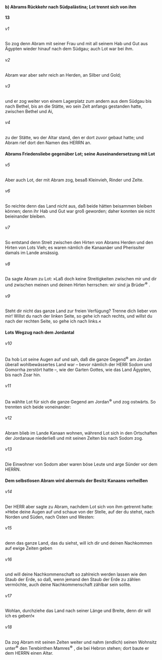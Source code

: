 #### b) Abrams Rückkehr nach Südpalästina; Lot trennt sich von ihm

__13__

###### v1
So zog denn Abram mit seiner Frau und mit all seinem Hab und Gut aus Ägypten wieder hinauf nach dem Südgau; auch Lot war bei ihm.

###### v2
Abram war aber sehr reich an Herden, an Silber und Gold;

###### v3
und er zog weiter von einem Lagerplatz zum andern aus dem Südgau bis nach Bethel, bis an die Stätte, wo sein Zelt anfangs gestanden hatte, zwischen Bethel und Ai,

###### v4
zu der Stätte, wo der Altar stand, den er dort zuvor gebaut hatte; und Abram rief dort den Namen des HERRN an.

#### Abrams Friedensliebe gegenüber Lot; seine Auseinandersetzung mit Lot


###### v5
Aber auch Lot, der mit Abram zog, besaß Kleinvieh, Rinder und Zelte.

###### v6
So reichte denn das Land nicht aus, daß beide hätten beisammen bleiben können; denn ihr Hab und Gut war groß geworden; daher konnten sie nicht beieinander bleiben.

###### v7
So entstand denn Streit zwischen den Hirten von Abrams Herden und den Hirten von Lots Vieh; es waren nämlich die Kanaanäer und Pherissiter damals im Lande ansässig.

###### v8
Da sagte Abram zu Lot: »Laß doch keine Streitigkeiten zwischen mir und dir und zwischen meinen und deinen Hirten herrschen: wir sind ja Brüder<sup title="= nahe Verwandte">&#x2732;</sup>
.

###### v9
Steht dir nicht das ganze Land zur freien Verfügung? Trenne dich lieber von mir! Willst du nach der linken Seite, so gehe ich nach rechts, und willst du nach der rechten Seite, so gehe ich nach links.«

#### Lots Wegzug nach dem Jordantal


###### v10
Da hob Lot seine Augen auf und sah, daß die ganze Gegend<sup title="oder: Aue">&#x2732;</sup>
 am Jordan überall wohlbewässertes Land war – bevor nämlich der HERR Sodom und Gomorrha zerstört hatte –, wie der Garten Gottes, wie das Land Ägypten, bis nach Zoar hin.

###### v11
Da wählte Lot für sich die ganze Gegend am Jordan<sup title="= die Jordanaue">&#x2732;</sup>
 und zog ostwärts. So trennten sich beide voneinander:

###### v12
Abram blieb im Lande Kanaan wohnen, während Lot sich in den Ortschaften der Jordanaue niederließ und mit seinen Zelten bis nach Sodom zog.

###### v13
Die Einwohner von Sodom aber waren böse Leute und arge Sünder vor dem HERRN.

#### Dem selbstlosen Abram wird abermals der Besitz Kanaans verheißen


###### v14
Der HERR aber sagte zu Abram, nachdem Lot sich von ihm getrennt hatte: »Hebe deine Augen auf und schaue von der Stelle, auf der du stehst, nach Norden und Süden, nach Osten und Westen:

###### v15
denn das ganze Land, das du siehst, will ich dir und deinen Nachkommen auf ewige Zeiten geben

###### v16
und will deine Nachkommenschaft so zahlreich werden lassen wie den Staub der Erde, so daß, wenn jemand den Staub der Erde zu zählen vermöchte, auch deine Nachkommenschaft zählbar sein sollte.

###### v17
Wohlan, durchziehe das Land nach seiner Länge und Breite, denn dir will ich es geben!«

###### v18
Da zog Abram mit seinen Zelten weiter und nahm (endlich) seinen Wohnsitz unter<sup title="oder: bei">&#x2732;</sup>
 den Terebinthen Mamres<sup title="vgl. 14,13">&#x2732;</sup>
, die bei Hebron stehen; dort baute er dem HERRN einen Altar.